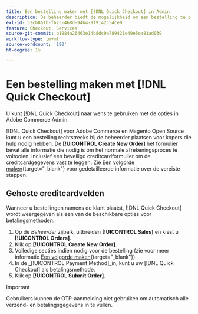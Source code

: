```yaml
---
title: Een bestelling maken met [!DNL Quick Checkout] in Admin
description: De beheerder biedt de mogelijkheid om een bestelling te plaatsen met [!DNL Quick Checkout] rechtstreeks van de Admin door een handelaar voor hun klanten die hulp nodig hebben.
exl-id: 52cb8afb-fb23-468d-94b4-9f9142c54ce0
feature: Checkout, Services
source-git-commit: b1984a26463e14b8dc9a789421e49e5ea81ad039
workflow-type: tm+mt
source-wordcount: '190'
ht-degree: 1%

---
```


# Een bestelling maken met [!DNL Quick Checkout]

U kunt [!DNL Quick Checkout] naar wens te gebruiken met de opties in Adobe Commerce Admin.

[!DNL Quick Checkout] voor Adobe Commerce en Magento Open Source kunt u een bestelling rechtstreeks bij de beheerder plaatsen voor kopers die hulp nodig hebben. De **[!UICONTROL Create New Order]** het formulier bevat alle informatie die nodig is om het normale afrekeningsproces te voltooien, inclusief een beveiligd creditcardformulier om de creditcardgegevens vast te leggen. Zie [Een volgorde maken](https://docs.magento.com/user-guide/customers/customer-account-create-order.html){target="_blank"} voor gedetailleerde informatie over de vereiste stappen.

## Gehoste creditcardvelden

Wanneer u bestellingen namens de klant plaatst, [!DNL Quick Checkout] wordt weergegeven als een van de beschikbare opties voor betalingsmethoden:

1. Op de _Beheerder_ zijbalk, uitbreiden **[!UICONTROL Sales]** en kiest u **[!UICONTROL Orders]**.
1. Klik op **[!UICONTROL Create New Order]**.
1. Volledige secties indien nodig voor de bestelling (zie voor meer informatie [Een volgorde maken](https://docs.magento.com/user-guide/customers/customer-account-create-order.html){target="_blank"}).
1. In de _[!UICONTROL Payment Method]_in, kunt u uw [!DNL Quick Checkout] als betalingsmethode.
1. Klik op **[!UICONTROL Submit Order]**.

>[!IMPORTANT]
>
> Gebruikers kunnen de OTP-aanmelding niet gebruiken om automatisch alle verzend- en betalingsgegevens in te vullen.
